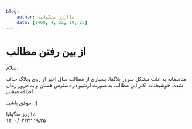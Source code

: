 ```yaml
---
blog:
    author: شااززز منگولیا
    date: [1400, 4, 22, 19, 25]
---
```

# از بین رفتن مطالب

<div class="cnt">
سلام،<p></p>
<p>متاسفانه به علت مشکل سرور بلاگفا، بسیاری از مطالب سال اخیر از روی وبلاگ حذف شده. خوشبختانه اکثر این مطالب به صورت آرشیو در دسترس هستن و به مرور زمان اضافه میشن.</p>

<p>موفق باشید. ;)</p>

</div>

<div class="blog-info">
    <div class="blog-author">شااززز منگولیا</div>
    <div class="blog-date">۱۴۰۰/۰۴/۲۲ ۱۹:۲۵</div>
</div>

